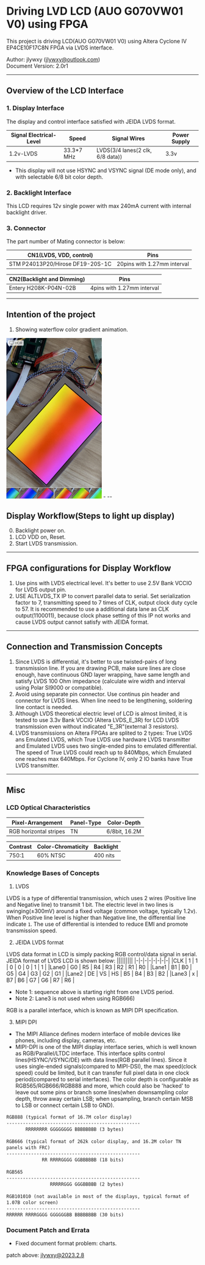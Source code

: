 # Driving LVD LCD (AUO G070VW01 V0) using FPGA

This project is driving LCD(AUO G070VW01 V0) using Altera Cyclone IV EP4CE10F17C8N FPGA via LVDS interface.

Author: jlywxy (jlywxy@outlook.com)<br>
Document Version: 2.0r1
- --

## Overview of the LCD Interface 

### 1. Display Interface

The display and control interface satisfied with JEIDA LVDS format.

| Signal Electrical-Level | Speed | Signal Wires | Power Supply
|-|-|-|-|
| 1.2v-LVDS | 33.3*7 MHz | LVDS(3/4 lanes(2 clk, 6/8 data)) | 3.3v |


* This display will not use HSYNC and VSYNC signal (DE mode only), and with selectable 6/8 bit color depth.

### 2. Backlight Interface

This LCD requires 12v single power with max 240mA current with internal backlight driver. 

### 3. Connector

The part number of Mating connector is below:

|CN1(LVDS, VDD, control)          | Pins |
|-|-|
| STM P24013P20/Hirose DF19-20S-1C | 20pins with 1.27mm interval |

| CN2(Backlight and Dimming) | Pins |
|-|-|
| Entery H208K-P04N-02B | 4pins with 1.27mm interval |

- --

## Intention of the project
1. Showing waterflow color gradient animation.<br>
<img src="demo2.jpg" width=250>
- --

## Display Workflow(Steps to light up display)

0. Backlight power on.
1. LCD VDD on, Reset.
3. Start LVDS transmission.

- --

## FPGA configurations for Display Workflow

1. Use pins with LVDS electrical level. It's better to use 2.5V Bank VCCIO for LVDS output pin.
2. USE ALTLVDS_TX IP to convert parallel data to serial.
Set serialization factor to 7, transmitting speed to 7 times of CLK, output clock duty cycle to 57.
It is recommended to use a additional data lane as CLK output(1100011), because clock phase setting of this IP not works and cause LVDS output cannot satisfy with JEIDA format.
- --

## Connection and Transmission Concepts 

1. Since LVDS is differential, it's better to use twisted-pairs of long transmission line. If you are drawing PCB, make sure lines are close enough, have continuous GND layer wrapping, have same length and satisfy LVDS 100 Ohm impedance (calculate wire width and interval using Polar SI9000 or compatible).
2. Avoid using separate pin connector. Use continus pin header and connector for LVDS lines. When line need to be lengthening, soldering line contact is needed.
3. Although LVDS theoretical electric level of LCD is almost limited, it is tested to use 3.3v Bank VCCIO (Altera LVDS_E_3R) for LCD LVDS transmission even without indicated "E_3R"(external 3 resistors).
4. LVDS transmissions on Altera FPGAs are splited to 2 types: True LVDS ans Emulated LVDS, which True LVDS use hardware LVDS transmitter and Emulated LVDS uses two single-ended pins to emulated differential. The speed of True LVDS could reach up to 840Mbps, which Emulated one reaches max 640Mbps. For Cyclone IV, only 2 IO banks have True LVDS transmitter.
- --

## Misc

### LCD Optical Characteristics


| Pixel-Arrangement | Panel-Type | Color-Depth |
|-|-|-|
| RGB horizontal stripes | TN | 6/8bit, 16.2M |

| Contrast | Color-Chromaticity | Backlight |
|-|-|-|
| 750:1 | 60% NTSC | 400 nits |


### Knowledge Bases of Concepts

1. LVDS

LVDS is a type of differential transmission, which uses 2 wires (Positive line and Negative line) to transmit 1 bit. The electric level in two lines is swinging(±300mV) around a fixed voltage (common voltage, typically 1.2v). When Positive line level is higher than Negative line, the differential line indicate `1`.
The use of differential is intended to reduce EMI and promote transmission speed.

2. JEIDA LVDS format

LVDS data format in LCD is simply packing RGB control/data signal in serial. JEIDA format of LVDS LCD is shown below:
|||||||||
|-|-|-|-|-|-|-|-|
|CLK   | 1 | 1 | 0 | 0 | 0 | 1  | 1 |
|Lane0 | G0 | R5 | R4 | R3 | R2 | R1 | R0 |
|Lane1 | B1 | B0 | G5 | G4 | G3 | G2 | G1 |
|Lane2 | DE | VS | HS | B5 | B4 | B3 | B2 |
|Lane3 |  x | B7 | B6 | G7 | G6 | R7 | R6 |

* Note 1: sequence above is starting right from one LVDS period.
* Note 2: Lane3 is not used when using RGB666)

RGB is a parallel interface, which is known as MIPI DPI specification.

3. MIPI DPI

* The MIPI Alliance defines modern interface of mobile devices like phones, including display, cameras, etc. 
* MIPI-DPI is one of the MIPI display interface series, which is well known as RGB/Parallel/LTDC interface. This interface splits control lines(HSYNC/VSYNC/DE) with data lines(RGB parallel lines). Since it uses single-ended signals(compared to MIPI-DSI), the max speed(clock speed) could be limited, but it can transfer full pixel data in one clock period(compared to serial interfaces). The color depth is configurable as RGB565/RGB666/RGB888 and more, which could also be 'hacked' to leave out some pins or branch some lines(when downsampling color depth, throw away certain LSB; when upsampling, branch certain MSB to LSB or connect certain LSB to GND).
```
RGB888 (typical format of 16.7M color display)
-------------------------------------------------
       RRRRRRRR GGGGGGGG BBBBBBBB (3 bytes)

RGB666 (typical format of 262k color display, and 16.2M color TN panels with FRC)
-------------------------------------------------
             RR RRRRGGGG GGBBBBBB (18 bits)

RGB565
-------------------------------------------------
                RRRRRGGG GGGBBBBB (2 bytes)

RGB101010 (not available in most of the displays, typical format of 1.07B color screen)
-------------------------------------------------
RRRRRR RRRRGGGG GGGGGGBB BBBBBBBB (30 bits)
```




### Document Patch and Errata

* Fixed document format problem: charts.<br>

patch above: jlywxy@2023.2.8<br>
